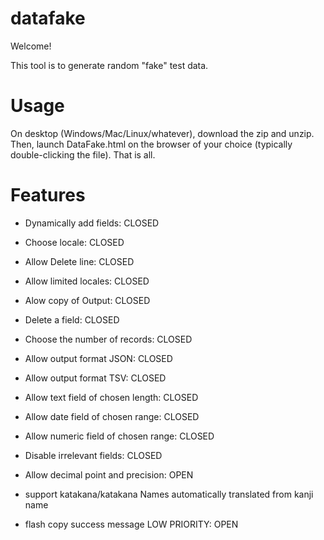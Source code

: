 # datafake

Welcome!

This tool is to generate random "fake" test data.


# Usage

On desktop (Windows/Mac/Linux/whatever), download the zip and unzip.  Then, launch DataFake.html on the browser of your choice (typically double-clicking the file).  That is all.

# Features
- Dynamically add fields: CLOSED
- Choose locale: CLOSED
- Allow Delete line: CLOSED
- Allow limited locales: CLOSED
- Alow copy of Output: CLOSED
- Delete a field: CLOSED
- Choose the number of records: CLOSED
- Allow output format JSON: CLOSED
- Allow output format TSV: CLOSED
- Allow text field of chosen length: CLOSED
- Allow date field of chosen range: CLOSED
- Allow numeric field of chosen range: CLOSED
- Disable irrelevant fields: CLOSED

- Allow decimal point and precision: OPEN
- support katakana/katakana Names automatically translated from kanji name
- flash copy success message LOW PRIORITY: OPEN